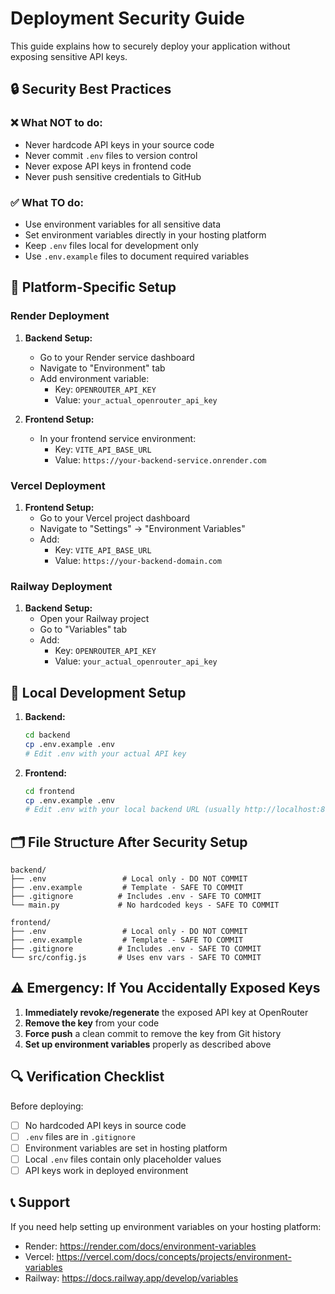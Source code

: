 # Deployment Security Guide

This guide explains how to securely deploy your application without exposing sensitive API keys.

## 🔒 Security Best Practices

### ❌ What NOT to do:
- Never hardcode API keys in your source code
- Never commit `.env` files to version control
- Never expose API keys in frontend code
- Never push sensitive credentials to GitHub

### ✅ What TO do:
- Use environment variables for all sensitive data
- Set environment variables directly in your hosting platform
- Keep `.env` files local for development only
- Use `.env.example` files to document required variables

## 🚀 Platform-Specific Setup

### Render Deployment

1. **Backend Setup:**
   - Go to your Render service dashboard
   - Navigate to "Environment" tab
   - Add environment variable:
     - Key: `OPENROUTER_API_KEY`
     - Value: `your_actual_openrouter_api_key`

2. **Frontend Setup:**
   - In your frontend service environment:
     - Key: `VITE_API_BASE_URL`
     - Value: `https://your-backend-service.onrender.com`

### Vercel Deployment

1. **Frontend Setup:**
   - Go to your Vercel project dashboard
   - Navigate to "Settings" → "Environment Variables"
   - Add:
     - Key: `VITE_API_BASE_URL`
     - Value: `https://your-backend-domain.com`

### Railway Deployment

1. **Backend Setup:**
   - Open your Railway project
   - Go to "Variables" tab
   - Add:
     - Key: `OPENROUTER_API_KEY`
     - Value: `your_actual_openrouter_api_key`

## 🔧 Local Development Setup

1. **Backend:**
   ```bash
   cd backend
   cp .env.example .env
   # Edit .env with your actual API key
   ```

2. **Frontend:**
   ```bash
   cd frontend
   cp .env.example .env
   # Edit .env with your local backend URL (usually http://localhost:8000)
   ```

## 🗂️ File Structure After Security Setup

```
backend/
├── .env                 # Local only - DO NOT COMMIT
├── .env.example         # Template - SAFE TO COMMIT
├── .gitignore          # Includes .env - SAFE TO COMMIT
└── main.py             # No hardcoded keys - SAFE TO COMMIT

frontend/
├── .env                 # Local only - DO NOT COMMIT
├── .env.example         # Template - SAFE TO COMMIT
├── .gitignore          # Includes .env - SAFE TO COMMIT
└── src/config.js       # Uses env vars - SAFE TO COMMIT
```

## ⚠️ Emergency: If You Accidentally Exposed Keys

1. **Immediately revoke/regenerate** the exposed API key at OpenRouter
2. **Remove the key** from your code
3. **Force push** a clean commit to remove the key from Git history
4. **Set up environment variables** properly as described above

## 🔍 Verification Checklist

Before deploying:
- [ ] No hardcoded API keys in source code
- [ ] `.env` files are in `.gitignore`
- [ ] Environment variables are set in hosting platform
- [ ] Local `.env` files contain only placeholder values
- [ ] API keys work in deployed environment

## 📞 Support

If you need help setting up environment variables on your hosting platform:
- Render: https://render.com/docs/environment-variables
- Vercel: https://vercel.com/docs/concepts/projects/environment-variables
- Railway: https://docs.railway.app/develop/variables
